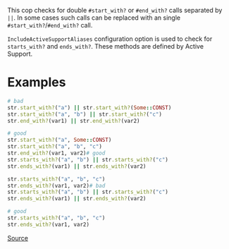 
This cop checks for double `#start_with?` or `#end_with?` calls
separated by `||`. In some cases such calls can be replaced
with an single `#start_with?`/`#end_with?` call.

`IncludeActiveSupportAliases` configuration option is used to check for
`starts_with?` and `ends_with?`. These methods are defined by Active Support.

# Examples

```ruby
# bad
str.start_with?("a") || str.start_with?(Some::CONST)
str.start_with?("a", "b") || str.start_with?("c")
str.end_with?(var1) || str.end_with?(var2)

# good
str.start_with?("a", Some::CONST)
str.start_with?("a", "b", "c")
str.end_with?(var1, var2)# good
str.starts_with?("a", "b") || str.starts_with?("c")
str.ends_with?(var1) || str.ends_with?(var2)

str.starts_with?("a", "b", "c")
str.ends_with?(var1, var2)# bad
str.starts_with?("a", "b") || str.starts_with?("c")
str.ends_with?(var1) || str.ends_with?(var2)

# good
str.starts_with?("a", "b", "c")
str.ends_with?(var1, var2)
```

[Source](http://www.rubydoc.info/gems/rubocop/RuboCop/Cop/Performance/DoubleStartEndWith)